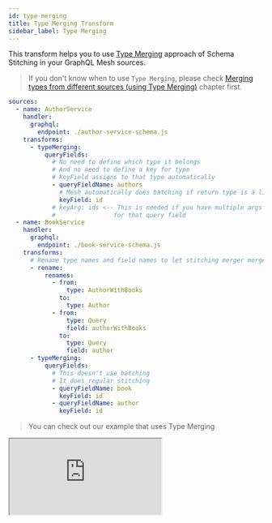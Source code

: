 ```yaml
---
id: type-merging
title: Type Merging Transform
sidebar_label: Type Merging
---
```


This transform helps you to use [Type Merging](https://www.graphql-tools.com/docs/stitch-type-merging) approach of Schema Stitching in your GraphQL Mesh sources.

> If you don't know when to use `Type Merging`, please check
[Merging types from different sources (using Type Merging)](/docs/recipes/multiple-apis#merging-types-from-different-sources-using-type-merging) chapter first.

```yml
sources:
  - name: AuthorService
    handler:
      graphql:
        endpoint: ./author-service-schema.js
    transforms:
      - typeMerging:
          queryFields:
            # No need to define which type it belongs
            # And no need to define a key for type
            # keyField assigns to that type automatically
            - queryFieldName: authors
              # Mesh automatically does batching if return type is a list
              keyField: id
            # keyArg: ids <-- This is needed if you have multiple args
            #                for that query field
  - name: BookService
    handler:
      graphql:
        endpoint: ./book-service-schema.js
    transforms:
      # Rename type names and field names to let stitching merger merges them
      - rename:
          renames:
            - from:
                type: AuthorWithBooks
              to:
                type: Author
            - from:
                type: Query
                field: authorWithBooks
              to:
                type: Query
                field: author
      - typeMerging:
          queryFields:
            # This doesn't use batching
            # It does regular stitching
            - queryFieldName: book
              keyField: id
            - queryFieldName: author
              keyField: id
```

> You can check out our example that uses Type Merging

<iframe
     src="https://codesandbox.io/embed/github/Urigo/graphql-mesh/tree/master/examples/type-merging-batching-example?fontsize=14&hidenavigation=1&theme=dark&module=%2F.meshrc.yml"
     style={{width:"100%", height:"500px", border:"0", borderRadius: "4px", overflow:"hidden"}}
     title="federation-example"
     allow="geolocation; microphone; camera; midi; vr; accelerometer; gyroscope; payment; ambient-light-sensor; encrypted-media; usb"
     sandbox="allow-modals allow-forms allow-popups allow-scripts allow-same-origin" />

## Config API Reference

{@import ../generated-markdown/TypeMergingConfig.generated.md}
